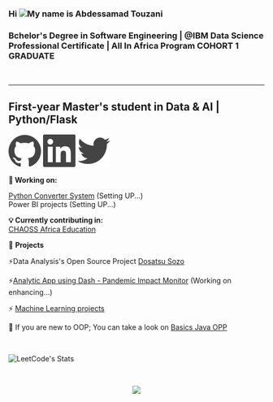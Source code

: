 ### Hi ![](https://user-images.githubusercontent.com/18350557/176309783-0785949b-9127-417c-8b55-ab5a4333674e.gif)My name is Abdessamad Touzani

<h3>Bchelor's Degree in Software Engineering | @IBM Data Science Professional Certificate | All In Africa Program COHORT 1 GRADUATE</h3><br>

-------------------
First-year Master's student in Data & AI | Python/Flask 
-------------------
<p>
    <a href="https://github.com/AbdessamadTzn"><img loading="lazy" src="https://raw.githubusercontent.com/joelparkerhenderson/joelparkerhenderson/main/assets/images/icons/nucleo-social-icons/svg/logo/github.svg"></a>
    <a href="https://linkedin.com/in/abdessamadtouzani"><img loading="lazy" src="https://raw.githubusercontent.com/joelparkerhenderson/joelparkerhenderson/main/assets/images/icons/nucleo-social-icons/svg/logo/linkedin.svg"></a>
    <a href="https://twitter.com/at9kat"><img loading="lazy" src="https://raw.githubusercontent.com/joelparkerhenderson/joelparkerhenderson/main/assets/images/icons/nucleo-social-icons/svg/logo/twitter.svg"></a>
<!--     <a href="https://instagram.com/___abdessamad__"><img loading="lazy" src="https://raw.githubusercontent.com/joelparkerhenderson/joelparkerhenderson/main/assets/images/icons/nucleo-social-icons/svg/logo/instagram.svg"></a> -->
</p>


**🔭 Working on: <br>**                                                                          
    
[Python Converter System](https://github.com/AbdessamadTzn/NL2SQL) (Setting UP...) <br>
Power BI projects (Setting UP...) <br>

**💡 Currently contributing in: <br>**
[CHAOSS Africa Education](https://github.com/chaoss/education/)<br>


🚀 **Projects**
    
⚡Data Analysis's Open Source Project [Dosatsu Sozo](https://github.com/AbdessamadTzn/Dosatsu-Sozo)<br/>

⚡[Analytic App using Dash - Pandemic Impact Monitor](https://flight-crashes-analysis-omw0.onrender.com/) (Working on enhancing...)<br/>

⚡ [Machine Learning projects](https://github.com/AbdessamadTzn/Machine-Learning-Projects)<br/>

🤔 If you are new to OOP; You can take a look on [Basics Java OPP](https://github.com/AbdessamadTzn/Java-OOP-basics)
</p>   
<br>

![LeetCode's Stats](https://leetcode-badge-sage.vercel.app/badge/abdessamadtouzani?theme=dark)


<br>

<p align="center"><img width="70%" src="http://github-profile-summary-cards.vercel.app/api/cards/profile-details?username=AbdessamadTzn&theme=algolia"/></p>

